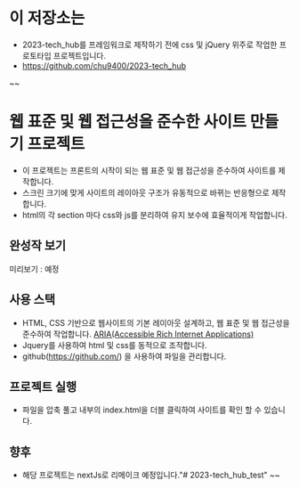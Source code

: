 # 이 저장소는
- 2023-tech_hub를 프레임워크로 제작하기 전에 css 및 jQuery 위주로 작업한 프로토타입 프로젝트입니다.
- https://github.com/chu9400/2023-tech_hub

~~
# 웹 표준 및 웹 접근성을 준수한 사이트 만들기 프로젝트
- 이 프로젝트는 프론트의 시작이 되는 웹 표준 및 웹 접근성을 준수하여 사이트를 제작합니다.
- 스크린 크기에 맞게 사이트의 레이아웃 구조가 유동적으로 바뀌는 반응형으로 제작합니다.
- html의 각 section 마다 css와 js를 분리하여 유지 보수에 효율적이게 작업합니다.

## 완성작 보기 
미리보기 : 예정

## 사용 스택
- HTML, CSS 기반으로 웹사이트의 기본 레이아웃 설계하고, 웹 표준 및 웹 접근성을 준수하여 작업합니다. [ARIA(Accessible Rich Internet Applications)](https://developer.mozilla.org/en-US/docs/Web/Accessibility/ARIA/Roles)
- Jquery를 사용하여 html 및 css를 동적으로 조작합니다.
- github(https://github.com/) 을 사용하여 파일을 관리합니다.

## 프로젝트 실행
- 파일을 압축 풀고 내부의 index.html을 더블 클릭하여 사이트를 확인 할 수 있습니다.

## 향후
- 해당 프로젝트는 nextJs로 리메이크 예정입니다."# 2023-tech_hub_test" ~~